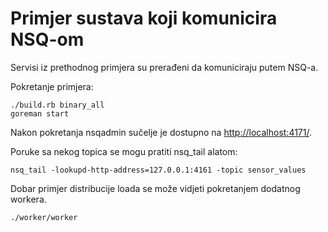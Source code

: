 # Primjer sustava koji komunicira NSQ-om

Servisi iz prethodnog primjera su prerađeni da komuniciraju putem NSQ-a. 

Pokretanje primjera:

```
./build.rb binary_all
goreman start
```

Nakon pokretanja nsqadmin sučelje je dostupno na <http://localhost:4171/>.

Poruke sa nekog topica se mogu pratiti nsq_tail alatom:

```
nsq_tail -lookupd-http-address=127.0.0.1:4161 -topic sensor_values
```

Dobar primjer distribucije loada se može vidjeti pokretanjem dodatnog workera.

```
./worker/worker
```